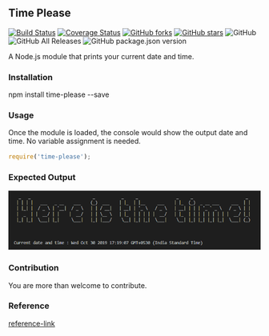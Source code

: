 ## Time Please
[![Build Status][build-status-image]][build-status-url] [![Coverage Status][coverage-image]][coverage-url] [![GitHub forks][github-fork-image]][github-fork-url] [![GitHub stars][github-star-image]][github-star-url] ![GitHub](https://img.shields.io/github/license/naman1303/time-please) ![GitHub All Releases][github-download-url] ![GitHub package.json version][github-version-url]

A Node.js module that prints your current date and time.

### Installation
npm install time-please --save

### Usage
Once the module is loaded, the console would show the output date and time. No variable assignment is needed.
```javascript
require('time-please');
```
### Expected Output
![Expected Output](https://raw.githubusercontent.com/naman1303/images/master/time-please.PNG)

### Contribution
You are more than welcome to contribute.

### Reference
[reference-link][]

[reference-link]: <https://www.techiediaries.com/getting-started-with-npm-or-nodejs-package-manager>
[build-status-image]: https://travis-ci.org/naman1303/time-please.svg?branch=master
[build-status-url]: https://travis-ci.org/naman1303/time-please
[coverage-image]: https://coveralls.io/repos/github/naman1303/time-please/badge.svg?branch=master
[coverage-url]: https://coveralls.io/github/naman1303/time-please?branch=master
[github-fork-image]: https://img.shields.io/github/forks/naman1303/time-please
[github-fork-url]: https://github.com/naman1303/time-please/network
[github-star-image]: https://img.shields.io/github/stars/naman1303/time-please?color=orange
[github-star-url]: https://github.com/naman1303/time-please/stargazers
[github-version-url]: https://img.shields.io/github/package-json/v/naman1303/time-please
[github-download-url]: https://img.shields.io/github/downloads/naman1303/time-please/total
